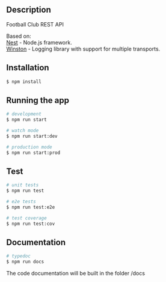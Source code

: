 ## Description

Football Club REST API

Based on: <br>
[Nest](https://github.com/nestjs/nest) - Node.js framework. <br>
[Winston](https://github.com/winstonjs/winston) - Logging library with support for multiple transports.

## Installation

```bash
$ npm install
```

## Running the app

```bash
# development
$ npm run start

# watch mode
$ npm run start:dev

# production mode
$ npm run start:prod
```

## Test

```bash
# unit tests
$ npm run test

# e2e tests
$ npm run test:e2e

# test coverage
$ npm run test:cov
```

## Documentation

```bash
# typedoc
$ npm run docs
```
The code documentation will be built in the folder /docs